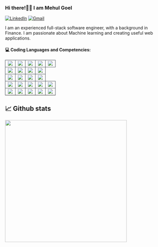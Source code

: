 ### Hi there!👋🏼 I am Mehul Goel
[![LinkedIn](https://img.shields.io/badge/LinkedIn-0077B5?style=for-the-badge&logo=linkedin&logoColor=white)](https://www.linkedin.com/in/mehulgoel/)
[![Gmail](https://img.shields.io/badge/Gmail-D14836?style=for-the-badge&logo=gmail&logoColor=white)](mailto:mehul939@gmail.com)

I am an experienced full-stack software engineer, with a background in Finance. I am passionate about Machine learning and creating useful web applications.


#### 💻 Coding Languages and Competencies:
<table>
     <tr>
        <td align="center" style="border:1px solid #3A424A">
            <img src="https://img.shields.io/badge/React.js-%2361DAFB.svg?style=for-the-badge&logo=react&logoColor=white">
            <br>
        </td>
        <td align="center" style="border:1px solid #3A424A">
            <img src="https://img.shields.io/badge/jQuery-0769AD?style=for-the-badge&logo=jquery&logoColor=white">
            <br>
        </td>
          <td align="center" style="border:1px solid #3A424A">
            <img src="https://img.shields.io/badge/TypeScript-007ACC?style=for-the-badge&logo=typescript&logoColor=white">
            <br>
        </td>
           <td align="center" style="border:1px solid #3A424A">
            <img src="https://img.shields.io/badge/AngularJS-E23237?style=for-the-badge&logo=angularjs&logoColor=white">
            <br>
        </td>
           <td align="center" style="border:1px solid #3A424A">
            <img src="https://img.shields.io/badge/Express%20js-000000?style=for-the-badge&logo=express&logoColor=white">
        </td>
    </tr>
    <tr>
        <td align="center" style="border:1px solid #3A424A">
            <img src="https://img.shields.io/badge/CSS3-1572B6?style=for-the-badge&logo=css3&logoColor=white">
            <br>
        </td>
        <td align="center" style="border:1px solid #3A424A">
            <img src="https://img.shields.io/badge/HTML-239120?style=for-the-badge&logo=html5&logoColor=white">
            <br>
        </td>
        <td align="center" style="border:1px solid #3A424A">
            <img src="https://img.shields.io/badge/Medium-12100E?style=for-the-badge&logo=medium&logoColor=white">
            <br>
        </td>
          </td>
          <td align="center" style="border:1px solid #3A424A">
            <img src="https://img.shields.io/badge/json%20web%20tokens-323330?style=for-the-badge&logo=json-web-tokens&logoColor=pink">
            <br>
        </td>
    </tr>
    <tr>
        <td align="center" style="border:1px solid #3A424A">
            <img src="https://img.shields.io/badge/Flask-000000?style=for-the-badge&logo=flask&logoColor=white">
            <br>
        </td>
        <td align="center" style="border:1px solid #3A424A">
            <img src="https://img.shields.io/badge/Git-%23F05032.svg?style=for-the-badge&logo=git&logoColor=white">
            <br>
        </td>
        <td align="center" style="border:1px solid #3A424A">
            <img src="https://img.shields.io/badge/Python-14354C?style=for-the-badge&logo=python&logoColor=white">
            <br>
        </td>
          <td align="center" style="border:1px solid #3A424A">
            <img src="https://img.shields.io/badge/dash-008DE4?style=for-the-badge&logo=dash&logoColor=white">
            <br>
        </td>
    </tr>
    <tr>
         <td align="center" style="border:1px solid #3A424A">
            <img src="https://img.shields.io/badge/sqlite-%2307405e.svg?style=for-the-badge&logo=sqlite&logoColor=white">
            <br>
        </td>
         <td align="center" style="border:1px solid #3A424A">
            <img src="https://img.shields.io/badge/SQLAlchemy-%230B3D91.svg?style=for-the-badge&logo=sqlalchemy&logoColor=white">
        </td>
        <td align="center" style="border:1px solid #3A424A">
            <img src="https://img.shields.io/badge/Node.js-%23339933.svg?style=for-the-badge&logo=node-dot-js&logoColor=white">
            <br>
        </td>
          <td align="center" style="border:1px solid #3A424A">
            <img src="https://img.shields.io/badge/Next-black?style=for-the-badge&logo=next.js&logoColor=white">
            <br>
        </td>
        </td>
          <td align="center" style="border:1px solid #3A424A">
            <img src="https://img.shields.io/badge/MongoDB-4EA94B?style=for-the-badge&logo=mongodb&logoColor=white">
            <br>
        </td>
    </tr>
    <tr>
        <td align="center" style="border:1px solid #3A424A">
            <img src="https://img.shields.io/badge/JavaScript-%23F7DF1E.svg?style=for-the-badge&logo=javascript&logoColor=black">
            <br>
        </td>
        <td align="center" style="border:1px solid #3A424A">
            <img src="https://img.shields.io/badge/Markdown-000000?style=for-the-badge&logo=markdown&logoColor=white">
            <br>
        </td>
        <td align="center" style="border:1px solid #3A424A">
            <img src="https://img.shields.io/badge/Bootstrap-563D7C?style=for-the-badge&logo=bootstrap&logoColor=white">
            <br>
        </td>
          <td align="center" style="border:1px solid #3A424A">
            <img src="https://img.shields.io/badge/tailwindcss-%2338B2AC.svg?style=for-the-badge&logo=tailwind-css&logoColor=white">
            <br>
        </td>
         <td align="center" style="border:1px solid #3A424A">
        <img src="https://img.shields.io/badge/JWT-000000?style=for-the-badge&logo=JSON%20web%20tokens&logoColor=white">
    </td>
    </tr>
    <tr>
</table>


<!-- GITHUB STATS -->
  ## 📈 Github stats
<!-- <a href="https://github.com/sabashahbaz/github-readme-stats">
  <img height=200 align="center" src="https://github-readme-stats.vercel.app/api?username=sabashahbaz" />
</a>
<a href="https://github.com/sabashahbaz/convoychat">
  <img height=200 align="center" src="https://github-readme-stats.vercel.app/api/top-langs?username=sabashahbaz&layout=compact&langs_count=8&card_width=320" />
</a> -->

<!-- <div style="display: inline-block;">
  <a href="https://github-readme-stats-git-masterrstaa-rickstaa.vercel.app/api?username=sabashahbaz">
    <img height="170" width="200" align="center" src="https://github-readme-stats-git-masterrstaa-rickstaa.vercel.app/api?username=sabashahbaz" />
  </a>
</div> -->
<div style="display: inline-block;">
  <a href="https://github.com/mehulgo93/convoychat">
    <img height="" width="400" align="center" src="https://github-readme-stats.vercel.app/api/top-langs?username=mehulgo93&layout=compact&langs_count=8&card_width=320" />
  </a>
</div>
<br/>



<!--
**mehulgo93/mehulgo93** is a ✨ _special_ ✨ repository because its `README.md` (this file) appears on your GitHub profile.

Here are some ideas to get you started:

- 🔭 I’m currently working on ...
- 🌱 I’m currently learning ...
- 👯 I’m looking to collaborate on ...
- 🤔 I’m looking for help with ...
- 💬 Ask me about ...
- 📫 How to reach me: ...
- 😄 Pronouns: ...
- ⚡ Fun fact: ...
-->
